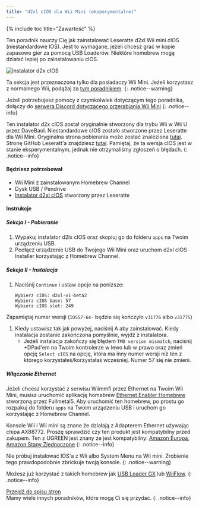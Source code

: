 ```yaml
---
title: "d2xl cIOS dla Wii Mini (eksperymentalne)"
---
```


{% include toc title="Zawartość" %}

Ten poradnik nauczy Cię jak zainstalować Leseratte d2xl Wii mini cIOS (niestandardowe IOS). Jest to wymagane, jeżeli chcesz grać w kopie zapasowe gier za pomocą USB Loaderów. Niektóre homebrew mogą działać lepiej po zainstalowaniu cIOS.

![instalator d2x cIOS](/images/cIOS.png)

Ta sekcja jest przeznaczona tylko dla posiadaczy Wii Mini. Jeżeli korzystasz z normalnego Wii, podążaj za [tym poradnikiem](cios).
{: .notice--warning}

Jeżeli potrzebujesz pomocy z czymkolwiek dotyczącym tego poradnika, dołączy do [serwera Discord dotyczącego przerabiania Wii Mini](https://discord.gg/6ryxnkS)
{: .notice--info}

Ten instalator d2x cIOS został oryginalnie stworzony dla trybu Wii w Wii U przez DaveBaol. Niestandardowe cIOS zostało stworzone przez Leseratte dla Wii Mini. Oryginalna strona pobierania może zostać znaleziona [tutaj](https://wii.leseratte10.de/d2xl-cIOS/). Stronę GitHub Leseratt'a znajdziesz [tutaj](https://github.com/Leseratte10/d2xl-cios). Pamiętaj, że ta wersja cIOS jest w stanie eksperymentalnym, jednak nie otrzymaliśmy zgłoszeń o błędach.
{: .notice--info}

#### Będziesz potrzebował

* Wii Mini z zainstalowanym Homebrew Channel
* Dysk USB / Pendrive
* [Instalator d2xl cIOS](/assets/files/d2xl_wii_mini_cIOS_installer_v1_beta2.zip) stworzony przez Leseratte

#### Instrukcje

##### Sekcja I - Pobieranie

1. Wypakuj instalator d2lx cIOS oraz skopiuj go do folderu `apps` na Twoim urządzeniu USB.
1. Podłącz urządzenie USB do Twojego Wii Mini oraz uruchom d2xl cIOS Installer korzystając z Homebrew Channel.

##### Sekcja II - Instalacja

1. Naciśnij `Continue` i ustaw opcje na poniższe:
    ```
    Wybierz cIOS: d2xl-v1-beta2
    Wybierz cIOS base: 57
    Wybierz cIOS slot: 249
    ```
Zapamiętaj numer wersji (`IOS57-64-` będzie się kończyło `v31776` albo `v31775`)
1. Kiedy ustawisz tak jak powyżej, naciśnij A aby zainstalować. Kiedy instalacja zostanie zakończona pomyślnie, wyjdź z instalatora.
   - Jeżeli instalacja zakończy się błędem `TMD version mismatch`, naciśnij +DPad'em na Twoim kontrolerze w lewo lub w prawo oraz zmień opcję `Select cIOS` na opcję, która ma inny numer wersji niż ten z którego korzystałeś/korzystałaś wcześniej. Numer 57 się nie zmieni.


##### Włączanie Ethernet
Jeżeli chcesz korzystać z serwisu Wiimmfi przez Ethernet na Twoim Wii Mini, musisz uruchomić aplikację homebrew [Ethernet Enabler Homebrew](/assets/files/Wii_Mini_Ethernet_Enable.zip) stworzoną przez Fullmetal5. Aby uruchomić ten homebrew, po prostu go rozpakuj do folderu `apps` na Twoim urządzeniu USB i uruchom go korzystając z Homebrew Channel.

Konsole Wii i Wii mini są znane że działają z Adapterem Ethernet używając chipa AX88772. Proszę sprawdzić czy ten produkt jest kompatybilny przed zakupem. Ten z UGREEN jest znany że jest kompatybilny: [Amazon Europa](https://www.amazon.de/dp/B00MYT481C), [Amazon Stany Zjednoczone](https://www.amazon.com/dp/B08DRKYKMM/)
{: .notice--info}

Nie próbuj instalować IOS'a z Wii albo System Menu na Wii mini. Zrobienie tego prawdopodobnie zbrickuje twoją konsole.
{: .notice--warning}

Możesz już korzystać z takich homebrew jak [USB Loader GX](usbloadergx) lub [WiiFlow](wiiflow).
{: .notice--info}

[Przejdź do spisu stron](site-navigation)<br> Mamy wiele innych poradników, które mogą Ci się przydać.
{: .notice--info}
